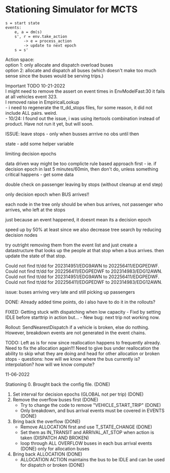 # Stationing Simulator for MCTS

```
s = start state
events:
    e, a = dm(s)
    s', r = env.take_action
        -> e = process_action
        -> update to next epoch  
    s = s'  
```

Action space:  
option 1: only allocate and dispatch overload buses  
option 2: allocate and dispatch all buses (which doesn't make too much sense since the buses would be serving trips.)  


Important TODO 10-21-2022  
I might need to remove the assert on event times in EnvModelFast:30 it fails at all vehicles event 323.  
I removed raise in EmpiricalLookup  
    - i need to regenerate the tt_dd_stops files, for some reason, it did not include ALL pairs. weird.  
    - 10/24: I found out the issue, i was using itertools combination instead of product. Have not run it yet, but will soon.  


ISSUE:
leave stops - only when busses arrrive
no obs until then

state - add some helper variable

limiting decision epochs

data driven way might be too complicte
rule based approach first 
    - ie. if decision epoch in last 5 minutes/60min, then don't do, unless something critical happens
    - get some data

double check on passenger leaving by stops (without cleanup at end step)


only decision epoch when BUS arrives!!

each node in the tree only should be when bus arrives, not passenger
who arrives, who left at the stops

just because an event happened, it doesnt mean its a decision epoch

speed up by 50% at least
since we also decrease tree search by reducing decision nodes

try outright removing them from the event list and just create a datastructure that looks up the people at that stop when a bus arrives. then update the state of that stop.

Could not find tt/dd for 202314951/EDG9AWN to 202256411/EDGPEDWF.
Could not find tt/dd for 202256411/EDGPEDWF to 202314983/EDG12AWN.
Could not find tt/dd for 202314951/EDG9AWN to 202256411/EDGPEDWF.
Could not find tt/dd for 202256411/EDGPEDWF to 202314983/EDG12AWN.

issue: buses arriving very late and still picking up passengers

DONE:
Already added time points, do i also have to do it in the rollouts?

FIXED:
Getting stuck with dispatching when low capacity
    - Fixd by setting IDLE before starttrip in action but...
    - New bug: next trip not working now.

Rollout:
SendNearestDispatch if a vehicle is broken, else do nothing.
However, breakdown events are not generated in the event chains.

TODO:
Left as is for now since reallocation happens to frequently already.
Need to fix the allocation again!!!
Need to give bus under reallocation the ability to skip what they are doing and head for other allocation or broken stops
    - questions:
    how will we know where the bus currently is? interpolation?
    how will we know compute?


11-06-2022

Stationing
0. Brought back the config file. (DONE)
1. Set interval for decision epochs (GLOBAL not per trip) (DONE)
2. Remove the overflow buses first (DONE)
    * Try to change the code to remove "VEHICLE_START_TRIP" (DONE)
    * Only breakdown, and bus arrival events must be covered in EVENTS (DONE)
3. Bring back the overflow (DONE)
    * Remove ALLOCATION first and use T_STATE_CHANGE (DONE)
    * Set them as IN_TRANSIT and ARRIVAL_AT_STOP when action is taken (DISPATCH AND BROKEN)
    * loop through ALL OVERFLOW buses in each bus arrival events (DONE) only for allocation buses
4. Bring back ALLOCATION (DONE)
    * ALLOCATION ACTION maintains the bus to be IDLE and can be used for dispatch or broken (DONE)
